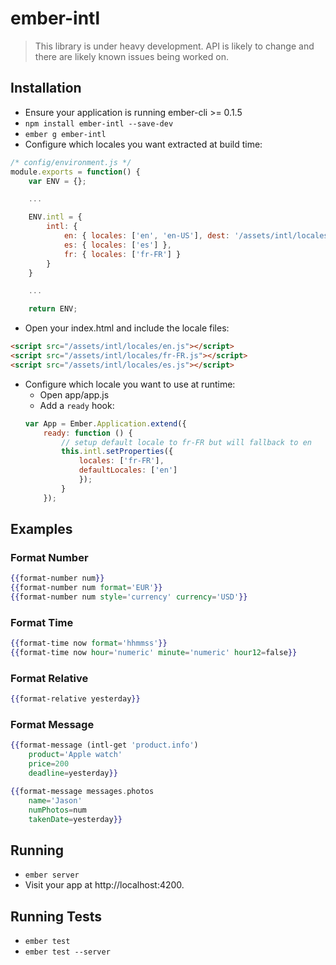 # ember-intl

> This library is under heavy development.
> API is likely to change and there are likely known issues being worked on.


## Installation

* Ensure your application is running ember-cli >= 0.1.5
* `npm install ember-intl --save-dev`
* `ember g ember-intl`
* Configure which locales you want extracted at build time:

```js
/* config/environment.js */
module.exports = function() {
	var ENV = {};

	...

	ENV.intl = {
		intl: {
			en: { locales: ['en', 'en-US'], dest: '/assets/intl/locales/en.js' },
			es: { locales: ['es'] },
			fr: { locales: ['fr-FR'] }
		}
	}

	...

	return ENV;
```

* Open your index.html and include the locale files:
```html
<script src="/assets/intl/locales/en.js"></script>
<script src="/assets/intl/locales/fr-FR.js"></script>
<script src="/assets/intl/locales/es.js"></script>
```

* Configure which locale you want to use at runtime:
	* Open app/app.js
	* Add a `ready` hook:
	```js
	var App = Ember.Application.extend({
		ready: function () {
			// setup default locale to fr-FR but will fallback to en
			this.intl.setProperties({
				locales: ['fr-FR'],
				defaultLocales: ['en']
				});
			}
		});
	```

## Examples

### Format Number
```hbs
{{format-number num}}
{{format-number num format='EUR'}}
{{format-number num style='currency' currency='USD'}}
```

### Format Time
```hbs
{{format-time now format='hhmmss'}}
{{format-time now hour='numeric' minute='numeric' hour12=false}}
```

### Format Relative
```hbs
{{format-relative yesterday}}
```

### Format Message

```hbs
{{format-message (intl-get 'product.info')
	product='Apple watch'
	price=200
	deadline=yesterday}}

{{format-message messages.photos
	name='Jason'
	numPhotos=num
	takenDate=yesterday}}
```

## Running

* `ember server`
* Visit your app at http://localhost:4200.

## Running Tests

* `ember test`
* `ember test --server`
